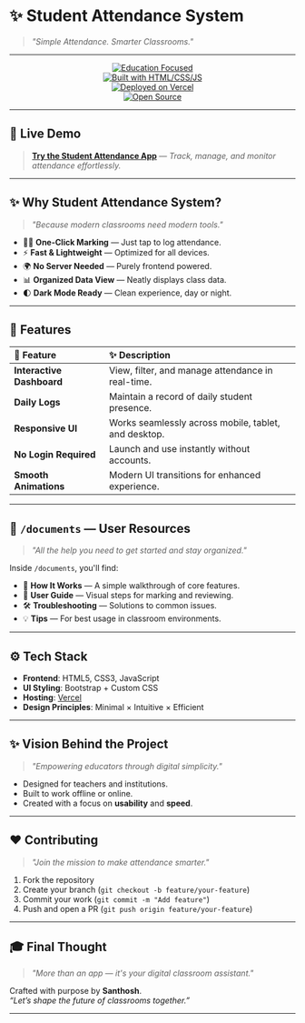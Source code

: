 # ✨ Student Attendance System  
> _"Simple Attendance. Smarter Classrooms."_

---

<div align="center">

[![Education Focused](https://img.shields.io/badge/For-Schools%20%26%20Colleges-4CAF50)](#)  
[![Built with HTML/CSS/JS](https://img.shields.io/badge/Built%20with-HTML%2C%20CSS%2C%20JS-blue)](#)  
[![Deployed on Vercel](https://img.shields.io/badge/Deployment-Vercel-black?logo=vercel)](#)  
[![Open Source](https://img.shields.io/badge/Open%20Source-Contributions%20Welcome-orange)](#)

</div>

---

## 🚀 Live Demo

> [**Try the Student Attendance App**](https://v0-student-attendance-topaz.vercel.app) — _Track, manage, and monitor attendance effortlessly._

---

## ✨ Why Student Attendance System?

> _"Because modern classrooms need modern tools."_

- 🧑‍🏫 **One-Click Marking** — Just tap to log attendance.
- ⚡ **Fast & Lightweight** — Optimized for all devices.
- 🌍 **No Server Needed** — Purely frontend powered.
- 📊 **Organized Data View** — Neatly displays class data.
- 🌓 **Dark Mode Ready** — Clean experience, day or night.

---

## 📘 Features

| 🚀 Feature | ✨ Description |
|:---|:---|
| **Interactive Dashboard** | View, filter, and manage attendance in real-time. |
| **Daily Logs** | Maintain a record of daily student presence. |
| **Responsive UI** | Works seamlessly across mobile, tablet, and desktop. |
| **No Login Required** | Launch and use instantly without accounts. |
| **Smooth Animations** | Modern UI transitions for enhanced experience. |

---

## 📁 `/documents` — User Resources

> _"All the help you need to get started and stay organized."_

Inside `/documents`, you'll find:

- 📖 **How It Works** — A simple walkthrough of core features.  
- 🧠 **User Guide** — Visual steps for marking and reviewing.  
- 🛠 **Troubleshooting** — Solutions to common issues.  
- 💡 **Tips** — For best usage in classroom environments.  

---

## ⚙️ Tech Stack

- **Frontend**: HTML5, CSS3, JavaScript  
- **UI Styling**: Bootstrap + Custom CSS  
- **Hosting**: [Vercel](https://vercel.com)  
- **Design Principles**: Minimal × Intuitive × Efficient  

---

## ✨ Vision Behind the Project

> _"Empowering educators through digital simplicity."_

- Designed for teachers and institutions.  
- Built to work offline or online.  
- Created with a focus on **usability** and **speed**.  

---

## ❤️ Contributing

> _"Join the mission to make attendance smarter."_

1. Fork the repository  
2. Create your branch (`git checkout -b feature/your-feature`)  
3. Commit your work (`git commit -m "Add feature"`)  
4. Push and open a PR (`git push origin feature/your-feature`)  

---

## 🎓 Final Thought

> _"More than an app — it's your digital classroom assistant."_

Crafted with purpose by **Santhosh**.  
_“Let’s shape the future of classrooms together.”_

---
